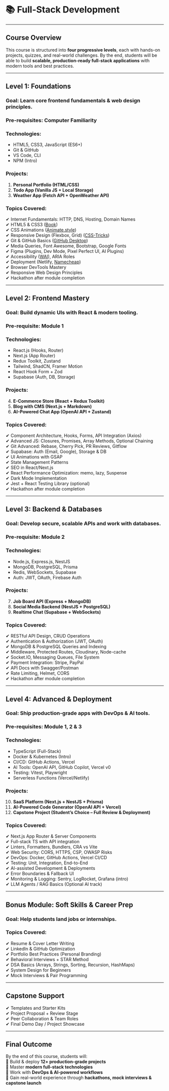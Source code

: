 # 📚 **Full-Stack Development**

---

## **Course Overview**
This course is structured into **four progressive levels**, each with hands-on projects, quizzes, and real-world challenges. By the end, students will be able to build **scalable, production-ready full-stack applications** with modern tools and best practices.

---

## **Level 1: Foundations**
### **Goal:** Learn core frontend fundamentals & web design principles.
### **Pre-requisites:** Computer Familiarity

### **Technologies:**
- HTML5, CSS3, JavaScript (ES6+)
- Git & GitHub
- VS Code, CLI
- NPM (Intro)

### **Projects:**
1. **Personal Portfolio (HTML/CSS)**
2. **Todo App (Vanilla JS + Local Storage)**
3. **Weather App (Fetch API + OpenWeather API)**

### **Topics Covered:**
✔ Internet Fundamentals: HTTP, DNS, Hosting, Domain Names  
✔ HTML5 & CSS3 ([Book](https://github.com/ghousahmed/Books/blob/master/Wiley.HTML.and.CSS.Oct.2011.pdf))  
✔ CSS Animations ([Animate.style](https://animate.style/))  
✔ Responsive Design (Flexbox, Grid) ([CSS-Tricks](https://css-tricks.com/a-complete-guide-to-css-media-queries/))  
✔ Git & GitHub Basics ([GitHub Desktop](https://desktop.github.com/))  
✔ Media Queries, Font Awesome, Bootstrap, Google Fonts  
✔ Figma (Plugins, Dev Mode, Pixel Perfect UI, AI Plugins)  
✔ Accessibility ([WAI](https://www.w3.org/WAI/fundamentals/accessibility-intro/)), ARIA Roles  
✔ Deployment (Netlify, [Namecheap](https://www.namecheap.com/))  
✔ Browser DevTools Mastery  
✔ Responsive Web Design Principles  
✔ Hackathon after module completion

---

## **Level 2: Frontend Mastery**
### **Goal:** Build dynamic UIs with React & modern tooling.
### **Pre-requisite:** Module 1

### **Technologies:**
- React.js (Hooks, Router)
- Next.js (App Router)
- Redux Toolkit, Zustand
- Tailwind, ShadCN, Framer Motion
- React Hook Form + Zod
- Supabase (Auth, DB, Storage)

### **Projects:**
4. **E-Commerce Store (React + Redux Toolkit)**
5. **Blog with CMS (Next.js + Markdown)**
6. **AI-Powered Chat App (OpenAI API + Zustand)**

### **Topics Covered:**
✔ Component Architecture, Hooks, Forms, API Integration (Axios)  
✔ Advanced JS: Closures, Promises, Array Methods, Optional Chaining  
✔ Git Advanced: Rebase, Cherry Pick, PR Reviews, Gitflow  
✔ Supabase: Auth (Email, Google), Storage & DB  
✔ UI Animations with GSAP  
✔ State Management Patterns  
✔ SEO in React/Next.js  
✔ React Performance Optimization: memo, lazy, Suspense  
✔ Dark Mode Implementation  
✔ Jest + React Testing Library (optional)  
✔ Hackathon after module completion

---

## **Level 3: Backend & Databases**
### **Goal:** Develop secure, scalable APIs and work with databases.
### **Pre-requisite:** Module 2

### **Technologies:**
- Node.js, Express.js, NestJS
- MongoDB, PostgreSQL, Prisma
- Redis, WebSockets, Supabase
- Auth: JWT, OAuth, Firebase Auth

### **Projects:**
7. **Job Board API (Express + MongoDB)**
8. **Social Media Backend (NestJS + PostgreSQL)**
9. **Realtime Chat (Supabase + WebSockets)**

### **Topics Covered:**
✔ RESTful API Design, CRUD Operations  
✔ Authentication & Authorization (JWT, OAuth)  
✔ MongoDB & PostgreSQL Queries and Indexing  
✔ Middleware, Protected Routes, Cloudinary, Node-cache  
✔ Socket.IO, Messaging Queues, File System  
✔ Payment Integration: Stripe, PayPal  
✔ API Docs with Swagger/Postman  
✔ Rate Limiting, Helmet, CORS  
✔ Hackathon after module completion

---

## **Level 4: Advanced & Deployment**
### **Goal:** Ship production-grade apps with DevOps & AI tools.
### **Pre-requisites:** Module 1, 2 & 3

### **Technologies:**
- TypeScript (Full-Stack)
- Docker & Kubernetes (Intro)
- CI/CD: GitHub Actions, Vercel
- AI Tools: OpenAI API, GitHub Copilot, Vercel v0
- Testing: Vitest, Playwright
- Serverless Functions (Vercel/Netlify)

### **Projects:**
10. **SaaS Platform (Next.js + NestJS + Prisma)**
11. **AI-Powered Code Generator (OpenAI API + Vercel)**
12. **Capstone Project (Student’s Choice – Full Review & Deployment)**

### **Topics Covered:**
✔ Next.js App Router & Server Components  
✔ Full-stack TS with API integration  
✔ Linters, Formatters, Bundlers, CRA vs Vite  
✔ Web Security: CORS, HTTPS, CSP, OWASP Risks  
✔ DevOps: Docker, GitHub Actions, Vercel CI/CD  
✔ Testing: Unit, Integration, End-to-End  
✔ AI-assisted Development & Deployments  
✔ Error Boundaries & Fallback UI  
✔ Monitoring & Logging: Sentry, LogRocket, Grafana (intro)  
✔ LLM Agents / RAG Basics (Optional AI track)

---

## **Bonus Module: Soft Skills & Career Prep**
### **Goal:** Help students land jobs or internships.

### **Topics Covered:**
✔ Resume & Cover Letter Writing  
✔ LinkedIn & GitHub Optimization  
✔ Portfolio Best Practices (Personal Branding)  
✔ Behavioral Interviews + STAR Method  
✔ DSA Basics (Arrays, Strings, Sorting, Recursion, HashMaps)  
✔ System Design for Beginners  
✔ Mock Interviews & Pair Programming  

---

## **Capstone Support**
✔ Templates and Starter Kits  
✔ Project Proposal + Review Stage  
✔ Peer Collaboration & Team Roles  
✔ Final Demo Day / Project Showcase  

---

## **Final Outcome**
By the end of this course, students will:  
🚀 Build & deploy **12+ production-grade projects**  
🚀 Master **modern full-stack technologies**  
🚀 Work with **DevOps & AI-powered workflows**  
🚀 Gain real-world experience through **hackathons, mock interviews & capstone launch**

